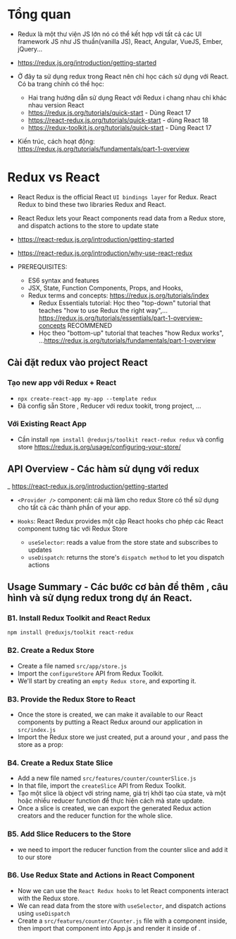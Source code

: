 # Tổng quan

-   Redux là một thư viện JS lớn nó có thể kết hợp với tất cả các UI framework JS như JS thuần(vanilla JS), React, Angular, VueJS, Ember, jQuery...
-   https://redux.js.org/introduction/getting-started

-   Ở đây ta sử dụng redux trong React nên chỉ học cách sử dụng với React. Có ba trang chính có thể học:

    -   Hai trang hướng dẫn sử dụng React với Redux i chang nhau chỉ khác nhau version React
    -   https://redux.js.org/tutorials/quick-start - Dùng React 17
    -   https://react-redux.js.org/tutorials/quick-start - dùng React 18
    -   https://redux-toolkit.js.org/tutorials/quick-start - Dùng React 17

-   Kiến trúc, cách hoạt động: https://redux.js.org/tutorials/fundamentals/part-1-overview

# Redux vs React

-   React Redux is the official React `UI bindings layer` for Redux. React Redux to bind these two libraries Redux and React.
-   React Redux lets your React components read data from a Redux store, and dispatch actions to the store to update state
-   https://react-redux.js.org/introduction/getting-started
-   https://react-redux.js.org/introduction/why-use-react-redux

-   PREREQUISITES:
    -   ES6 syntax and features
    -   JSX, State, Function Components, Props, and Hooks,
    -   Redux terms and concepts: https://redux.js.org/tutorials/index
        -   Redux Essentials tutorial: Học theo "top-down" tutorial that teaches "how to use Redux the right way",... https://redux.js.org/tutorials/essentials/part-1-overview-concepts RECOMMENED
        -   Học theo "bottom-up" tutorial that teaches "how Redux works", ...https://redux.js.org/tutorials/fundamentals/part-1-overview

## Cài đặt redux vào project React

### Tạo new app với Redux + React

-   `npx create-react-app my-app --template redux`
-   Đã config sẵn Store , Reducer với redux tookit, trong project, ...

### Với Existing React App

-   Cần install `npm install @reduxjs/toolkit react-redux redux` và config store https://redux.js.org/usage/configuring-your-store/

## API Overview - Các hàm sử dụng với redux

\_ https://react-redux.js.org/introduction/getting-started

-   `<Provider />` component: cái mà làm cho redux Store có thể sử dụng cho tất cả các thành phần of your app.

-   `Hooks`: React Redux provides một cặp React hooks cho phép các React component tương tác với Redux Store
    -   `useSelector`: reads a value from the store state and subscribes to updates
    -   `useDispatch`: returns the store's `dispatch method` to let you dispatch actions

## Usage Summary - Các bước cơ bản để thêm , câu hình và sử dụng redux trong dự án React.

### B1. Install Redux Toolkit and React Redux

`npm install @reduxjs/toolkit react-redux`

### B2. Create a Redux Store

-   Create a file named `src/app/store.js`
-   Import the `configureStore` API from Redux Toolkit.
-   We'll start by creating an `empty Redux store`, and exporting it.

### B3. Provide the Redux Store to React

-   Once the store is created, we can make it available to our React components by putting a React Redux <Provider> around our application in `src/index.js`
-   Import the Redux store we just created, put a <Provider> around your <App>, and pass the store as a prop:

### B4. Create a Redux State Slice

-   Add a new file named `src/features/counter/counterSlice.js`
-   In that file, import the `createSlice` API from Redux Toolkit.
-   Tạo một slice là object với string name, giá trị khởi tạo của state, và một hoặc nhiều reducer function để thực hiện cách mà state update.
-   Once a slice is created, we can export the generated Redux action creators and the reducer function for the whole slice.

### B5. Add Slice Reducers to the Store

-   we need to import the reducer function from the counter slice and add it to our store

### B6. Use Redux State and Actions in React Component

-   Now we can use the `React Redux hooks` to let React components interact with the Redux store.
-   We can read data from the store with `useSelector`, and dispatch actions using `useDispatch`
-   Create a `src/features/counter/Counter.js` file with a <Counter> component inside, then import that component into App.js and render it inside of <App>.
